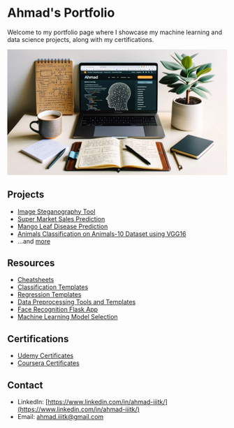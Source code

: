 # Ahmad's Portfolio

Welcome to my portfolio page where I showcase my machine learning and data science projects, along with my certifications.

![Image 1](images/1.png)

## Projects

- [Image Steganography Tool](https://github.com/pypi-ahmad/Image-Steganography-Tool)
- [Super Market Sales Prediction](https://github.com/pypi-ahmad/Super-Market-Sales-Prediction)
- [Mango Leaf Disease Prediction](https://github.com/pypi-ahmad/Mango-Leaf-Disease-Prediction)
- [Animals Classification on Animals-10 Dataset using VGG16](https://github.com/pypi-ahmad/Animals-Classification-on-Animals-10-Dataset-using-VGG16)
- ...and [more](https://github.com/pypi-ahmad?tab=repositories)

## Resources

- [Cheatsheets](https://github.com/pypi-ahmad/Cheatsheets)
- [Classification Templates](https://github.com/pypi-ahmad/Classification-Templates)
- [Regression Templates](https://github.com/pypi-ahmad/Regression-Templates)
- [Data Preprocessing Tools and Templates](https://github.com/pypi-ahmad/Data-Preprocessing-Tools-and-Templates)
- [Face Recognition Flask App](https://github.com/pypi-ahmad/FaceRecognition_Flask)
- [Machine Learning Model Selection](https://github.com/pypi-ahmad/Machine-Learning-Model-Selection)

## Certifications

- [Udemy Certificates](https://github.com/pypi-ahmad/Udemy-Certificates)
- [Coursera Certificates](https://github.com/pypi-ahmad/Coursera-Certificates)

## Contact

- LinkedIn: [https://www.linkedin.com/in/ahmad-iiitk/](https://www.linkedin.com/in/ahmad-iiitk/)
- Email: ahmad.iiitk@gmail.com
